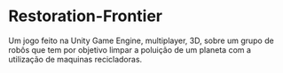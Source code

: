 # Restoration-Frontier
Um jogo feito na Unity Game Engine, multiplayer, 3D, sobre um grupo de robôs que tem por objetivo limpar a poluição de um planeta com a utilização de maquinas recicladoras.
